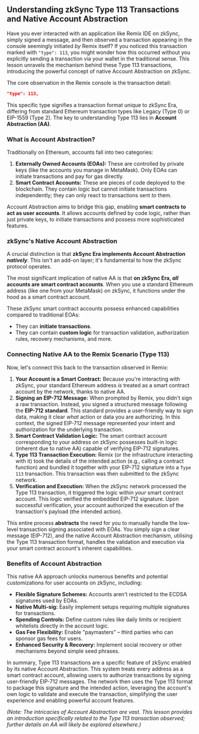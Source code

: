 ## Understanding zkSync Type 113 Transactions and Native Account Abstraction

Have you ever interacted with an application like Remix IDE on zkSync, simply signed a message, and then observed a transaction appearing in the console seemingly initiated *by* Remix itself? If you noticed this transaction marked with `"type": 113`, you might wonder how this occurred without you explicitly sending a transaction via your wallet in the traditional sense. This lesson unravels the mechanism behind these Type 113 transactions, introducing the powerful concept of native Account Abstraction on zkSync.

The core observation in the Remix console is the transaction detail:

```json
"type": 113,
```

This specific type signifies a transaction format unique to zkSync Era, differing from standard Ethereum transaction types like Legacy (Type 0) or EIP-1559 (Type 2). The key to understanding Type 113 lies in **Account Abstraction (AA)**.

### What is Account Abstraction?

Traditionally on Ethereum, accounts fall into two categories:

1.  **Externally Owned Accounts (EOAs):** These are controlled by private keys (like the accounts you manage in MetaMask). Only EOAs can initiate transactions and pay for gas directly.
2.  **Smart Contract Accounts:** These are pieces of code deployed to the blockchain. They contain logic but cannot initiate transactions independently; they can only react to transactions sent *to* them.

Account Abstraction aims to bridge this gap, enabling **smart contracts to act as user accounts**. It allows accounts defined by code logic, rather than just private keys, to initiate transactions and possess more sophisticated features.

### zkSync's Native Account Abstraction

A crucial distinction is that **zkSync Era implements Account Abstraction *natively***. This isn't an add-on layer; it's fundamental to how the zkSync protocol operates.

The most significant implication of native AA is that **on zkSync Era, *all* accounts are smart contract accounts**. When you use a standard Ethereum address (like one from your MetaMask) on zkSync, it functions under the hood as a smart contract account.

These zkSync smart contract accounts possess enhanced capabilities compared to traditional EOAs:

*   They can **initiate transactions**.
*   They can contain **custom logic** for transaction validation, authorization rules, recovery mechanisms, and more.

### Connecting Native AA to the Remix Scenario (Type 113)

Now, let's connect this back to the transaction observed in Remix:

1.  **Your Account is a Smart Contract:** Because you're interacting with zkSync, your standard Ethereum address *is* treated as a smart contract account by the network, thanks to native AA.
2.  **Signing an EIP-712 Message:** When prompted by Remix, you didn't sign a raw transaction. Instead, you signed a structured message following the **EIP-712 standard**. This standard provides a user-friendly way to sign data, making it clear *what* action or data you are authorizing. In this context, the signed EIP-712 message represented your intent and authorization for the underlying transaction.
3.  **Smart Contract Validation Logic:** The smart contract account corresponding to your address on zkSync possesses built-in logic (inherent due to native AA) capable of verifying EIP-712 signatures.
4.  **Type 113 Transaction Execution:** Remix (or the infrastructure interacting with it) took the details of the intended action (e.g., calling a contract function) and bundled it together with your EIP-712 signature into a `Type 113` transaction. This transaction was then submitted to the zkSync network.
5.  **Verification and Execution:** When the zkSync network processed the Type 113 transaction, it triggered the logic within *your* smart contract account. This logic verified the embedded EIP-712 signature. Upon successful verification, your account authorized the execution of the transaction's payload (the intended action).

This entire process **abstracts** the need for you to manually handle the low-level transaction signing associated with EOAs. You simply sign a clear message (EIP-712), and the native Account Abstraction mechanism, utilising the Type 113 transaction format, handles the validation and execution via your smart contract account's inherent capabilities.

### Benefits of Account Abstraction

This native AA approach unlocks numerous benefits and potential customizations for user accounts on zkSync, including:

*   **Flexible Signature Schemes:** Accounts aren't restricted to the ECDSA signatures used by EOAs.
*   **Native Multi-sig:** Easily implement setups requiring multiple signatures for transactions.
*   **Spending Controls:** Define custom rules like daily limits or recipient whitelists directly in the account logic.
*   **Gas Fee Flexibility:** Enable "paymasters" – third parties who can sponsor gas fees for users.
*   **Enhanced Security & Recovery:** Implement social recovery or other mechanisms beyond simple seed phrases.

In summary, Type 113 transactions are a specific feature of zkSync enabled by its native Account Abstraction. This system treats every address as a smart contract account, allowing users to authorize transactions by signing user-friendly EIP-712 messages. The network then uses the Type 113 format to package this signature and the intended action, leveraging the account's own logic to validate and execute the transaction, simplifying the user experience and enabling powerful account features.

*(Note: The intricacies of Account Abstraction are vast. This lesson provides an introduction specifically related to the Type 113 transaction observed; further details on AA will likely be explored elsewhere.)*